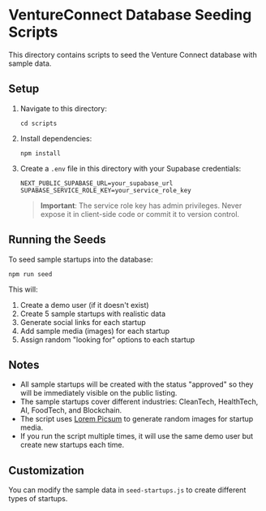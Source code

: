 # VentureConnect Database Seeding Scripts

This directory contains scripts to seed the Venture Connect database with sample data.

## Setup

1. Navigate to this directory:
   ```
   cd scripts
   ```

2. Install dependencies:
   ```
   npm install
   ```

3. Create a `.env` file in this directory with your Supabase credentials:
   ```
   NEXT_PUBLIC_SUPABASE_URL=your_supabase_url
   SUPABASE_SERVICE_ROLE_KEY=your_service_role_key
   ```
   
   > **Important**: The service role key has admin privileges. Never expose it in client-side code or commit it to version control.

## Running the Seeds

To seed sample startups into the database:

```
npm run seed
```

This will:
1. Create a demo user (if it doesn't exist)
2. Create 5 sample startups with realistic data
3. Generate social links for each startup
4. Add sample media (images) for each startup
5. Assign random "looking for" options to each startup

## Notes

- All sample startups will be created with the status "approved" so they will be immediately visible on the public listing.
- The sample startups cover different industries: CleanTech, HealthTech, AI, FoodTech, and Blockchain.
- The script uses [Lorem Picsum](https://picsum.photos) to generate random images for startup media.
- If you run the script multiple times, it will use the same demo user but create new startups each time.

## Customization

You can modify the sample data in `seed-startups.js` to create different types of startups. 